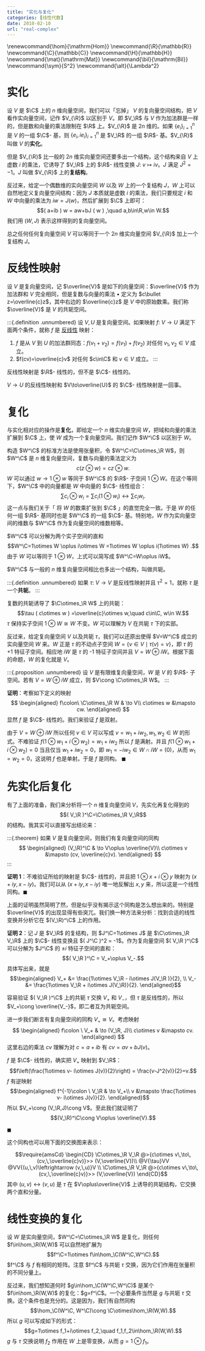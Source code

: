 ```yaml
---
title: "实化与复化"
categories: [线性代数]
date: 2010-02-10
url: "real-complex"
---
```

\renewcommand{\hom}{\mathrm{Hom}}
\newcommand{\R}{\mathbb{R}}
\newcommand{\C}{\mathbb{C}}
\newcommand{\H}{\mathbb{H}}
\newcommand{\mat}{\mathrm{Mat}}
\newcommand{\bil}{\mathrm{Bil}}
\newcommand{\sym}{S^2}
\newcommand{\alt}{\Lambda^2}


# 实化

设 $V$ 是 $\C$ 上的 $n$ 维向量空间，我们可以「忘掉」 $V$ 的复向量空间结构，把 $V$ 看作实向量空间，记作 $V_{\R}$ 以区别于 $V$。即 $V_\R$ 与 $V$ 作为加法群是一样的，但是数和向量的乘法限制在 $\R$ 上。$V_{\R}$ 是 $2n$ 维的。如果 $\{e_i\}_{i=1}^n$ 是 $V$ 的一组 $\C$- 基，则 $\{e_i,ie_i\}_{i=1}^n$ 是 $V_\R$ 的一组 $\R$- 基。$V_{\R}$ 叫做 $V$ 的**实化**。

但是 $V_{\R}$ 比一般的 $2n$ 维实向量空间还要多出一个结构，这个结构来自 $V$ 上虚数 $i$ 的乘法，它诱导了 $V_\R$ 上的 $\R$- 线性变换 $J\colon\ v\mapsto iv$。$J$ 满足 $J^2=-1$。$J$ 叫做 $V_{\R}$ 上的**复结构**。

反过来，给定一个偶数维的实向量空间 $W$ 以及 $W$ 上的一个复结构 $J$，$W$ 上可以自然地定义复向量空间结构：因为 $J$ 本质就是虚数 $i$ 的乘法，我们只要规定 $i$ 和 $W$ 中向量的乘法为 $iw=J ( w )$，然后扩展到 $\C$ 上即可：
$$( a+ib ) w = aw+bJ ( w ) ,\quad a,b\in\R,w\in W.$$
我们用 $( W,J )$ 表示这样得到的复向量空间。

总之任何任何复向量空间 $V$ 可以等同于一个 $2n$ 维实向量空间 $V_{\R}$ 加上一个复结构 $J$。

# 反线性映射

设 $V$ 是复向量空间，记 $\overline{V}$ 是如下的向量空间：$\overline{V}$ 作为加法群和 $V$ 完全相同，但是复数与向量的乘法 $\bullet$ 定义为 $c\bullet z=\overline{c}z$，其中右边的 $\overline{c}z$ 是 $V$ 中的原始数乘。我们称 $\overline{V}$ 是 $V$ 的共轭空间。

:::{.definition .unnumbered}
设 $V,U$ 是复向量空间。如果映射 $f\colon\ V\to U$ 满足下面两个条件，就称 $f$ 是 [反线性](https://en.wikipedia.org/wiki/Antilinear_map) 映射：

1. $f$ 是从 $V$ 到 $U$ 的加法群同态：$f(v_1+v_2)=f(v_1)+f(v_2)$ 对任何 $v_1,v_2\in V$ 成立。
2. $f(cv)=\overline{c}v$ 对任何 $c\in\C$ 和 $v\in V$ 成立。
:::

反线性映射是 $\R$- 线性的，但不是 $\C$- 线性的。

$V\to U$ 的反线性映射和 $V\to\overline{U}$ 的 $\C$- 线性映射是一回事。

# 复化

与实化相对应的操作是**复化**，即给定一个 $n$ 维实向量空间 $W$，把域和向量的乘法扩展到 $\C$ 上，使 $W$ 成为一个复向量空间。我们记作 $W^\C$ 以区别于 $W$。

构造 $W^\C$ 的标准方法是使用张量积，令 $W^\C=\C\otimes_\R W$，则 $W^\C$ 是 $n$ 维复向量空间，复数与向量的乘法定义为
$$c ( z\otimes w ) = cz\otimes w.$$
$W$ 可以通过 $w\to 1\otimes w$ 等同于 $W^\C$ 的 $\R$- 子空间 $1\otimes W$。在这个等同下，$W^\C$ 中的向量都是 $W$ 中向量的 $\C$- 线性组合：
$$\sum c_i\otimes w_i = \sum c_i(1\otimes w_i) \leftrightarrow \sum c_iw_i.$$
这一点与我们关于「 将 $W$ 的数乘扩张到 $\C$ 」的直觉完全一致。于是 $W$ 的任何一组 $\R$- 基同时也是 $W^\C$ 的一组 $\C$- 基。特别地，$W$ 作为实向量空间的维数与 $W^\C$ 作为复向量空间的维数相等。

$W^\C$ 可以分解为两个实子空间的直和
$$W^\C=1\otimes W \oplus i\otimes W =1\otimes W \oplus i(1\otimes W)  .$$
由于 $W$ 可以等同于 $1\otimes W$，上式可以简写成 $W^\C=W\oplus iW$。

$W^\C$ 与一般的 $n$ 维复向量空间相比也多出一个结构，叫做共轭。

:::{.definition .unnumbered}
如果 $\tau\colon\ V\to V$ 是反线性映射并且 $\tau^2=1$，就称 $\tau$ 是一个**共轭**。
:::

复数的共轭诱导了 $\C\otimes_\R W$ 上的共轭：
$$\tau ( c\otimes w ) =\overline{c}\otimes w,\quad c\in\C, w\in W.$$
$\tau$ 保持实子空间 $1\otimes W\cong W$ 不变。$W$ 可以理解为 $V$ 在共轭 $\tau$ 下的实部。

反过来，给定复向量空间 $V$ 以及共轭 $\tau$，我们可以还原出使得 $V=W^\C$ 成立的实向量空间 $W$ 来。$W$ 正是 $\tau$ 的不动点子空间 $W=\{v\in V\mid \tau ( v ) =v\}$，即 $\tau$ 的 +1 特征子空间。相应地 $iW$ 是 $\tau$ 的 -1 特征子空间并且 $V=W\oplus iW$。根据下面的命题，$W$ 的复化就是 $V$。

:::{.proposition .unnumbered}
设 $V$ 是有限维复向量空间，$W$ 是 $V$ 的 $\R$- 子空间。若有 $V=W\oplus iW$ 成立，则 $V\cong \C\otimes_\R W$。
:::

**证明**：考察如下定义的映射
$$
\begin{aligned}
f\colon\  \C\otimes_\R W & \to V\\
c\otimes w &\mapsto cw.
\end{aligned}
$$
显然 $f$ 是 $\C$- 线性的。我们来验证 $f$ 是双射。

由于 $V=W\oplus iW$ 所以任何 $v\in V$ 可以写成 $v=w_1+iw_2,\,w_1,w_2\in W$ 的形式。不难验证
$f ( 1\otimes w_1 + i\otimes w_2 ) = w_1+iw_2$ 所以 $f$ 是满射。并且 $f ( 1\otimes w_1 + i\otimes w_2 ) =0$ 当且仅当 $w_1+iw_2=0$，即 $w_1=-iw_2\in W\cap iW= ( 0 )$，从而 $w_1=w_2=0$，这说明 $f$ 也是单射。于是 $f$ 是同构。
$\blacksquare$

# 先实化后复化

有了上面的准备，我们来分析将一个 $n$ 维复向量空间 $V$，先实化再复化得到的
$$( V_\R )^\C=\C\otimes_\R V_\R$$
的结构。我其实可以直接写出结论来：

:::{.theorem}
如果 $V$ 是复向量空间，则我们有复向量空间的同构
$$
\begin{aligned}
(V_\R)^\C & \to V\oplus \overline{V}\\
c\otimes v &\mapsto (cv, \overline{c}v).
\end{aligned}
$$
:::

**证明 1**：不难验证所给的映射是 $\C$- 线性的，并且把 $1\otimes x + i\otimes y$ 映射为 $(x+iy,x-iy)$。我们可以从 $(x+iy,x-iy)$ 唯一地反解出 $x,y$ 来，所以这是一个线性同构。$\blacksquare$

上面的证明虽然简明了然，但是似乎没有揭示这个同构是怎么想出来的。特别是 $\overline{V}$ 的出现显得有些突兀。我们换一种方法来分析：找到合适的线性变换并分析它在 $(V_\R)^\C$ 上的作用。

**证明 2**：记 $J$ 是 $V_\R$ 的复结构，则 $J^\C=1\otimes J$ 是 $\C\otimes_\R V_\R$ 上的 $\C$- 线性变换且 $( J^\C )^2 = -1$。作为复向量空间 $( V_\R )^\C$ 可以分解为 $J^\C$ 的 $\pm i$ 特征子空间的直和：
$$( V_\R )^\C = V_+\oplus V_-.$$
具体写出来，就是
$$\begin{aligned}
V_+ &= \frac{1\otimes V_\R - i\otimes J(V_\R )}{2}, \\
V_- &= \frac{1\otimes V_\R + i\otimes J(V_\R)}{2}.
\end{aligned}$$

容易验证 $( V_\R )^\C$ 上的共轭 $\tau$ 交换 $V_+$ 和 $V_-$，但 $\tau$ 是反线性的，所以 $V_+\cong \overline{V_-}$，即二者互为共轭空间。

进一步我们断言有复向量空间的同构 $V_+ \cong V$。考虑映射
$$
\begin{aligned}
f\colon \ V_+  & \to (V_\R, J)\\
c\otimes v &\mapsto cv.
\end{aligned}
$$
这里右边的乘法 $cv$ 理解为对 $c=a+ib$ 有 $cv=av+bJ(v)$。

$f$ 是 $\C$- 线性的，确实把 $V_+$ 映射到 $V_\R$：
$$f\left(\frac{1\otimes v- i\otimes J(v)}{2}\right) = \frac{v-J^2(v)}{2}=v.$$
$f$ 有逆映射
$$\begin{aligned}
f^{-1}\colon \ V_\R  & \to V_+\\
v &\mapsto \frac{1\otimes v- i\otimes J(v)}{2}.
\end{aligned}$$
所以 $V_+\cong (V_\R,J)\cong V$。至此我们就证明了
$$(V_\R)^\C\cong V\oplus \overline{V}.$$

$\blacksquare$

这个同构也可以用下面的交换图来表示：

$$\require{amsCd}
\begin{CD}
\C\otimes_\R V_\R @>{c\otimes v\,\to\, (cv,\,\overline{c}v)}>> (V,\overline{V})\\
@V{\tau}VV  @VV{(u,\,v)\leftrightarrow (v,\,u)}V \\
\C\otimes_\R V_\R @>{c\otimes v\,\to\, (cv,\,\overline{c}v)}>> (V,\overline{V})
\end{CD}$$
其中 $(u,v)\leftrightarrow(v,u)$ 是 $\tau$ 在 $V\oplus\overline{V}$ 上诱导的共轭结构，它交换两个直和分量。


# 线性变换的复化

设 $W$ 是实向量空间，$W^\C=\C\otimes_\R W$ 是复化，则任何 $f\in\hom_\R(W,W)$ 可以自然地扩展为
$$f^\C=1\otimes f\in\hom_\C(W^\C,W^\C).$$
$f^\C$ 与 $f$ 有相同的矩阵。注意 $f^\C$ 与共轭 $\tau$ 交换，因为它们作用在张量积的不同分量上。

反过来，我们想知道何时 $g\in\hom_\C(W^\C,W^\C)$ 是某个 $f\in\hom_\R(W,W)$ 的复化：$g=f^\C$。一个必要条件当然是 $g$ 与共轭 $\tau$ 交换。这个条件也是充分的。这是因为，我们有自然同构
$$\hom_\C(W^\C, W^\C)\cong \C\otimes\hom_\R(W,W).$$
所以 $g$ 可以写成如下的形式：
$$g=1\otimes f_1+i\otimes f_2,\quad f_1,f_2\in\hom_\R(W,W).$$
$g$ 与 $\tau$ 交换说明 $f_2$ 作用在 $W$ 上是零变换，从而 $g=1\otimes f_1$。